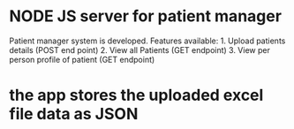 # NODE JS server for patient manager
  Patient manager system is developed.
  Features available:
      1. Upload patients details (POST end point)
      2. View all Patients (GET endpoint)
      3. View per person profile of patient (GET endpoint)

# the app stores the uploaded excel file data as JSON 
